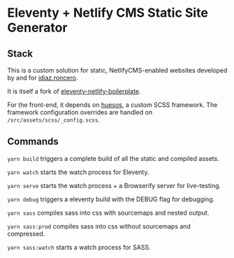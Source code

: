 # Eleventy + Netlify CMS Static Site Generator

## Stack

This is a custom solution for static, NetlifyCMS-enabled websites developed by and for [idiaz.roncero](http://idiazroncero.com).

It is itself a fork of [eleventy-netlify-boilerplate](https://github.com/danurbanowicz/eleventy-netlify-boilerplate).

For the front-end, it depends on [huesos](https://www.npmjs.com/package/huesos), a custom SCSS framework. The framework configuration overrides are handled on  `/src/assets/scss/_config.scss`.



## Commands

`yarn build` triggers a complete build of all the static and compiled assets.

`yarn watch` starts the watch process for Eleventy.

`yarn serve` starts the watch process + a Browserify server for live-testing.

`yarn debug` triggers a eleventy build with the DEBUG flag for debugging.

`yarn sass` compiles sass into css with sourcemaps and nested output.

`yarn sass:prod` compiles sass into css without sourcemaps and compressed.

`yarn sass:watch` starts a watch process for SASS.
